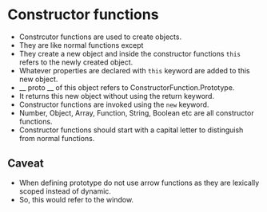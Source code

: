 # Constructor functions

- Constrcutor functions are used to create objects.
- They are like normal functions except
- They create a new object and inside the constructor functions `this` refers to the newly created object.
- Whatever properties are declared with `this` keyword are added to this new object.
- __ proto __ of this object refers to ConstructorFunction.Prototype.
- It returns this new object without using the return keyword.
- Constructor functions are invoked using the `new` keyword.
- Number, Object, Array, Function, String, Boolean etc are all constructor functions.
- Constructor functions should start with a capital letter to distinguish from normal functions.

## Caveat

- When defining prototype do not use arrow functions as they are lexically scoped instead of dynamic.
- So, this would refer to the window.
